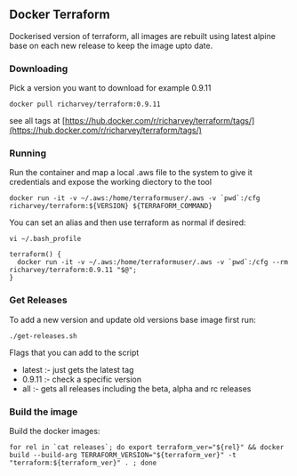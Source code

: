 ## Docker Terraform

Dockerised version of terraform, all images are rebuilt using latest alpine base on each new release to keep the image upto date.

### Downloading

Pick a version you want to download for example 0.9.11 

```
docker pull richarvey/terraform:0.9.11
```

see all tags at [https://hub.docker.com/r/richarvey/terraform/tags/](https://hub.docker.com/r/richarvey/terraform/tags/)

### Running

Run the container and map a local .aws file to the system to give it credentials and expose the working diectory to the tool

```
docker run -it -v ~/.aws:/home/terraformuser/.aws -v `pwd`:/cfg richarvey/terraform:${VERSION} ${TERRAFORM_COMMAND}
```

You can set an alias and then use terraform as normal if desired:

```
vi ~/.bash_profile
```

```
terraform() {
  docker run -it -v ~/.aws:/home/terraformuser/.aws -v `pwd`:/cfg --rm richarvey/terraform:0.9.11 "$@";
}
```

### Get Releases

To add a new version and update old versions base image first run:

```
./get-releases.sh
```

Flags that you can add to the script

 - latest :- just gets the latest tag
 - 0.9.11 :- check a specific version
 - all :- gets all releases including the beta, alpha and rc releases

### Build the image

Build the docker images:

```
for rel in `cat releases`; do export terraform_ver="${rel}" && docker build --build-arg TERRAFORM_VERSION="${terraform_ver}" -t "terraform:${terraform_ver}" . ; done
```
